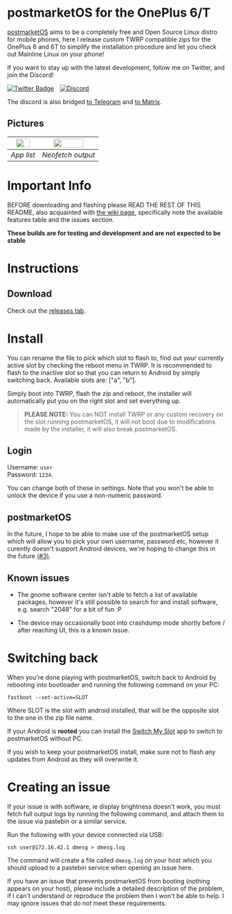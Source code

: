 # postmarketOS for the OnePlus 6/T

[postmarketOS](https://postmarketOS.org) aims to be a completely free and Open Source Linux distro for mobile phones, here I release custom TWRP compatible zips for the OnePlus 6 and 6T to simplify the installation procedure and let you check out Mainline Linux on your phone!

If you want to stay up with the latest development, follow me on Twitter, and join the Discord!

[![Twitter Badge](https://img.shields.io/badge/-Twitter-1ca0f1?style=flat-square&label=%40calebccff&labelColor=1ca0f1&logo=twitter&logoColor=white&link=https://twitter.com/calebccff)](https://twitter.com/calebccff) [![Discord](https://img.shields.io/discord/674261029265604610?label=Discord&style=flat-square&labelColor=7289da)](https://discord.gg/haVG9Ga)

The discord is also bridged [to Telegram](https://t.me/linuxoneplus) and [to Matrix](https://matrix.to/#/#lop-general:connolly.tech).

## Pictures

|<img src="images/appscreen.jpg" width="75%"></img>|<img src="images/neofetch.jpg" width="75%"></img>|
|:--:|:--:|
|*App list*|*Neofetch output*|

# Important Info

BEFORE downloading and flashing please READ THE REST OF THIS README, also acquainted with [the wiki page](https://wiki.postmarketos.org/wiki/OnePlus_6_(oneplus-enchilada)), specifically note the available features table and the issues section.

**These builds are for testing and development and are not expected to be stable**
# Instructions

## Download

Check out the [releases tab](https://github.com/calebccff/pmos-oneplus6/releases).

# Install

You can rename the file to pick which slot to flash to, find out your currently active slot by checking the reboot menu in TWRP. It is recommended to flash to the inactive slot so that you can return to Android by simply switching back. Available slots are: ["a", "b"].

Simply boot into TWRP, flash the zip and reboot, the installer will automatically put you on the right slot and set everything up.

> **PLEASE NOTE:** You can NOT install TWRP or any custom recovery on the slot running postmarketOS, it will not boot due to modifications made by the installer, it will also break postmarketOS.

## Login

Username: `user`<br>
Password: `1234`.

You can change both of these in settings. Note that you won't be able to unlock the device if you use a non-numeric password.

## postmarketOS

In the future, I hope to be able to make use of the postmarketOS setup which will allow you to pick your own username, password etc, however it curently doesn't support Android devices, we're hoping to change this in the future [(#3)](https://gitlab.com/sdm845-mainline/pmos-installer/-/issues/3).

## Known issues

* The gnome software center isn't able to fetch a list of available packages, however it's still possible to search for and install software, e.g. search "2048" for a bit of fun :P

* The device may occasionally boot into crashdump mode shortly before / after reaching UI, this is a known issue.

# Switching back

When you're done playing with postmarketOS, switch back to Android by rebooting into bootloader and running the following command on your PC:
```
fastboot --set-active=SLOT
```

Where SLOT is the slot with android installed, that will be the opposite slot to the one in the zip file name.

If your Android is **rooted** you can install the [Switch My Slot](https://github.com/gibcheesepuffs/Switch-My-Slot-Android) app to switch to postmarketOS without PC.

If you wish to keep your postmarketOS install, make sure not to flash any updates from Android as they will overwrite it.

# Creating an issue

If your issue is with software, ie display brightness doesn't work, you must fetch full output logs by running the following command, and attach them to the issue via pastebin or a similar service.

Run the following with your device connected via USB:
```
ssh user@172.16.42.1 dmesg > dmesg.log
```

The command will create a file called `dmesg.log` on your host which you should upload to a pastebin service when opening an issue here.

If you have an issue that prevents postmarketOS from booting (nothing appears on your host), please include a detailed description of the problem, if I can't understand or reproduce the problem then I won't be able to help. I may ignore issues that do not meet these requirements.
